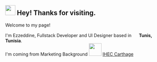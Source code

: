 <h2><img src="https://emojis.slackmojis.com/emojis/images/1531849430/4246/blob-sunglasses.gif?1531849430" width="32"/> Hey! Thanks for visiting.</h2>
<p>Welcome to my page!</p>
<p> I'm Ezzeddine, Fullstack Developer and UI Designer based in <img src="https://cdn-icons-png.flaticon.com/512/6176/6176836.png" height="16" width="16"/> <b>Tunis, Tunisia</b>.
<br/> 
I'm coming from Marketing Background <img src="https://https://scontent.ftun10-1.fna.fbcdn.net/v/t39.30808-6/306598131_553981393197532_8221545433072465799_n.jpg?_nc_cat=110&ccb=1-7&_nc_sid=09cbfe&_nc_ohc=gHMSdRq1tx4AX-23k7D&_nc_ht=scontent.ftun10-1.fna&oh=00_AfB-EunX_uvs9pCeUYjdPCEzGqsH4twA-Upy-NWnYEXCqw&oe=63A00013" width="40" height="40" /> <a href="http://www.ihec.rnu.tn/">IHEC Carthage</a>
</p>

